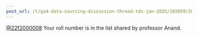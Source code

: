 ```yaml
---
post_url: /t/ga4-data-sourcing-discussion-thread-tds-jan-2025/165959/385
---
```

[@22f2000008](/u/22f2000008) Your roll number is in the list shared by professor Anand.